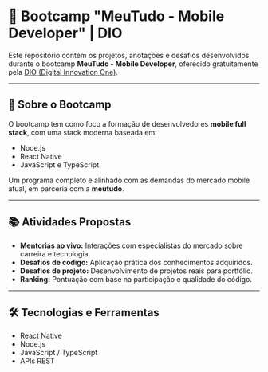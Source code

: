 # 🚀 Bootcamp "MeuTudo - Mobile Developer" | DIO

Este repositório contém os projetos, anotações e desafios desenvolvidos durante o bootcamp **MeuTudo - Mobile Developer**, oferecido gratuitamente pela [DIO (Digital Innovation One)](https://www.dio.me/).

---

## 📌 Sobre o Bootcamp

O bootcamp tem como foco a formação de desenvolvedores **mobile full stack**, com uma stack moderna baseada em:

- Node.js
- React Native
- JavaScript e TypeScript

Um programa completo e alinhado com as demandas do mercado mobile atual, em parceria com a **meutudo**.

---

## 📚 Atividades Propostas

- **Mentorias ao vivo:** Interações com especialistas do mercado sobre carreira e tecnologia.
- **Desafios de código:** Aplicação prática dos conhecimentos adquiridos.
- **Desafios de projeto:** Desenvolvimento de projetos reais para portfólio.
- **Ranking:** Pontuação com base na participação e qualidade do código.

---

## 🛠️ Tecnologias e Ferramentas

- React Native
- Node.js
- JavaScript / TypeScript
- APIs REST



